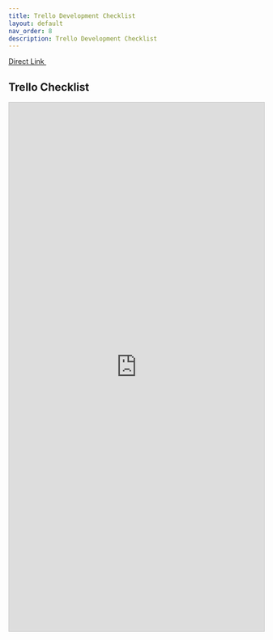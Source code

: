 ```yaml
---
title: Trello Development Checklist
layout: default
nav_order: 8
description: Trello Development Checklist
---
```


<a class="btn btn-orange" href="https://trello.com/b/mZ6GzGul/mnv-development-task-list" target="_blank" rel="noopener noreferrer">Direct Link <svg viewBox="0 0 24 24" aria-labelledby="svg-external-link-title" width="1em" height="1em"><use xlink:href="#svg-external-link"></use></svg></a>

## Trello Checklist

<iframe class="trello-embed" src="https://trello.com/b/mZ6GzGul/mnv-development-task-list" frameborder="0" onmousewheel="" width="100%" height="1044" style="background: transparent; border: 1px solid #ccc;"></iframe>

